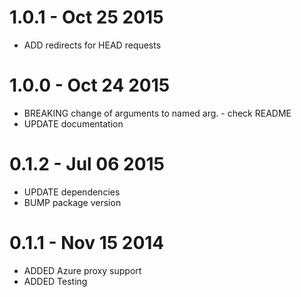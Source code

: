 # 1.0.1 - Oct 25 2015
- ADD redirects for HEAD requests

# 1.0.0 - Oct 24 2015
- BREAKING change of arguments to named arg. - check README
- UPDATE documentation

# 0.1.2 - Jul 06 2015
- UPDATE dependencies
- BUMP package version

# 0.1.1 - Nov 15 2014
- ADDED Azure proxy support
- ADDED Testing
